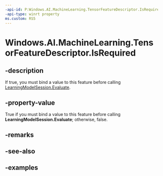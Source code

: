 ```yaml
---
-api-id: P:Windows.AI.MachineLearning.TensorFeatureDescriptor.IsRequired
-api-type: winrt property
ms.custom: RS5
---
```


<!-- Property syntax.
public bool IsRequired { get; }
-->

# Windows.AI.MachineLearning.TensorFeatureDescriptor.IsRequired

## -description
If true, you must bind a value to this feature before calling [LearningModelSession.Evaluate](learningmodelsession_evaluate_291797498.md).

## -property-value
True if you must bind a value to this feature before calling **LearningModelSession.Evaluate**; otherwise, false.

## -remarks

## -see-also

## -examples
